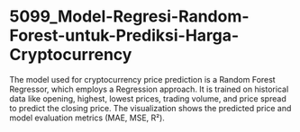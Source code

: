 # 5099_Model-Regresi-Random-Forest-untuk-Prediksi-Harga-Cryptocurrency
The model used for cryptocurrency price prediction is a Random Forest Regressor, which employs a Regression approach. It is trained on historical data like opening, highest, lowest prices, trading volume, and price spread to predict the closing price. The visualization shows the predicted price and model evaluation metrics (MAE, MSE, R²).
